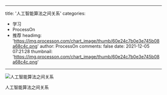 
---
title: '人工智能算法之间关系'
categories: 
 - 学习
 - ProcessOn
 - 推荐
headimg: 'https://img.processon.com/chart_image/thumb/60e24c7b0e3e745b08a68c4c.png'
author: ProcessOn
comments: false
date: 2021-12-05 07:21:28
thumbnail: 'https://img.processon.com/chart_image/thumb/60e24c7b0e3e745b08a68c4c.png'
---

<div>   
<img class="thumb" alt="人工智能算法之间关系" src="https://img.processon.com/chart_image/thumb/60e24c7b0e3e745b08a68c4c.png" referrerpolicy="no-referrer">
<p>人工智能算法之间关系</p>  
</div>
            